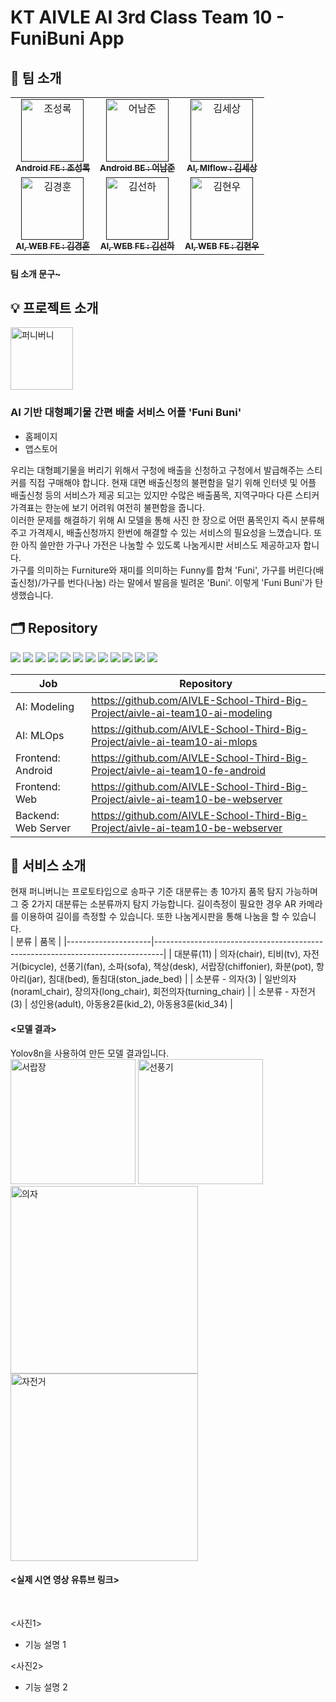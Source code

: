 # KT AIVLE AI 3rd Class Team 10 - FuniBuni App

## 📢 팀 소개
<table>
  <tbody>
    <tr>
      <td align="center"><a href=""><img src="https://github.com/AIVLE-School-Third-Big-Project/aivle-ai-team10/assets/124108725/7a0c2209-fae1-4731-9337-7b58720e451c" width="100px;" alt="조성록"/><br /><sub><b>Android FE : 조성록</b></sub></a><br /></td>
      <td align="center"><a href=""><img src="https://github.com/AIVLE-School-Third-Big-Project/aivle-ai-team10/assets/124108725/7a0c2209-fae1-4731-9337-7b58720e451c" width="100px;" alt="어남준"/><br /><sub><b>Android BE : 어남준</b></sub></a><br /></td>
      <td align="center"><a href=""><img src="https://github.com/AIVLE-School-Third-Big-Project/aivle-ai-team10/assets/124108725/7a0c2209-fae1-4731-9337-7b58720e451c" width="100px;" alt="김세상"/><br /><sub><b>AI, Mlflow : 김세상</b></sub></a><br /></td>
     <tr/>
      <td align="center"><a href=""><img src="https://github.com/AIVLE-School-Third-Big-Project/aivle-ai-team10/assets/124108725/7a0c2209-fae1-4731-9337-7b58720e451c" width="100px;" alt="김경훈"/><br /><sub><b>AI, WEB FE : 김경훈</b></sub></a><br /></td>
      <td align="center"><a href=""><img src="https://github.com/AIVLE-School-Third-Big-Project/aivle-ai-team10/assets/124108725/7a0c2209-fae1-4731-9337-7b58720e451c" width="100px;" alt="김선하"/><br /><sub><b>AI, WEB FE : 김선하</b></sub></a><br /></td>
      <td align="center"><a href=""><img src="https://github.com/AIVLE-School-Third-Big-Project/aivle-ai-team10/assets/124108725/7a0c2209-fae1-4731-9337-7b58720e451c" width="100px;" alt="김현우"/><br /><sub><b>AI, WEB FE : 김현우</b></sub></a><br /></td>
    </tr>
  </tbody>
</table>

#### 팀 소개 문구~


## 💡 프로젝트 소개

<img src="https://github.com/AIVLE-School-Third-Big-Project/aivle-ai-team10/assets/124108725/e67a6bd0-8d47-4c6f-89ac-eefee8103233" width="100px;" alt="퍼니버니"/>
<br>

### AI 기반 대형폐기물 간편 배출 서비스 어플 'Funi Buni'
- 홈페이지
- 앱스토어

우리는 대형폐기물을 버리기 위해서 구청에 배출을 신청하고 구청에서 발급해주는 스티커를 직접 구매해야 합니다.
현재 대면 배출신청의 불편함을 덜기 위해 인터넷 및 어플 배출신청 등의 서비스가 제공 되고는 있지만 수많은 배출품목, 지역구마다 다른 스티커 가격표는 한눈에 보기 어려워 여전히 불편함을 줍니다.<br>
이러한 문제를 해결하기 위해 AI 모델을 통해 사진 한 장으로 어떤 품목인지 즉시 분류해주고 가격제시, 배출신청까지 한번에 해결할 수 있는 서비스의 필요성을 느꼈습니다. 또한 아직 쓸만한 가구나 가전은 나눔할 수 있도록 나눔게시판 서비스도 제공하고자 합니다.<br>
가구를 의미하는 Furniture와 재미를 의미하는 Funny를 합쳐 'Funi', 가구를 버린다(배출신청)/가구를 번다(나눔) 라는 말에서 발음을 빌려온 'Buni'.
이렇게 'Funi Buni'가 탄생했습니다.


## 🗂 Repository
<p>
  <img src="https://img.shields.io/badge/Python-3776AB?style=flat&logo=python&logoColor=white"/>
  <img src="https://img.shields.io/badge/YOLO-00FFFF?style=flat&logo=yolo&logoColor=white"/>
  <img src="https://img.shields.io/badge/MLflow-0194E2?style=flat&logo=mlflow&logoColor=white"/>
  <img src="https://img.shields.io/badge/Android-3DDC84?style=flat&logo=android&logoColor=white"/>
  <img src="https://img.shields.io/badge/Kotlin-7F52FF?style=flat&logo=kotlin&logoColor=white"/>
  <img src="https://img.shields.io/badge/NGINX-009639?style=flat&logo=nginx&logoColor=white"/>
  <img src="https://img.shields.io/badge/HTML-E34F26?style=flat&logo=html5&logoColor=white"/>
  <img src="https://img.shields.io/badge/CSS-1572B6?style=flat&logo=css3&logoColor=white"/>
  <img src="https://img.shields.io/badge/Tailwind CSS-06B6D4?style=flat&logo=tailwindcss&logoColor=white"/>
  <img src="https://img.shields.io/badge/Django-092E20?style=flat&logo=django&logoColor=white"/>
  <img src="https://img.shields.io/badge/MySQL-4479A1?style=flat&logo=mysql&logoColor=white"/>
  <img src="https://img.shields.io/badge/Amazon AWS-232F3E?style=flat&logo=amazonaws&logoColor=white"/>
</p>

| Job                 | Repository                                                                     |
|---------------------|--------------------------------------------------------------------------------|
| AI: Modeling        | https://github.com/AIVLE-School-Third-Big-Project/aivle-ai-team10-ai-modeling  |
| AI: MLOps           | https://github.com/AIVLE-School-Third-Big-Project/aivle-ai-team10-ai-mlops     |
| Frontend: Android   | https://github.com/AIVLE-School-Third-Big-Project/aivle-ai-team10-fe-android   |
| Frontend: Web       | https://github.com/AIVLE-School-Third-Big-Project/aivle-ai-team10-be-webserver |
| Backend: Web Server | https://github.com/AIVLE-School-Third-Big-Project/aivle-ai-team10-be-webserver |


## 🐰 서비스 소개

현재 퍼니버니는 프로토타입으로 송파구 기준 대분류는 총 10가지 품목 탐지 가능하며 그 중 2가지 대분류는 소분류까지 탐지 가능합니다. 길이측정이 필요한 경우 AR 카메라를 이용하여 길이를 측정할 수 있습니다.
또한 나눔게시판을 통해 나눔을 할 수 있습니다.<br>
| 분류                 | 품목                                                                    |
|---------------------|--------------------------------------------------------------------------------|
|    대분류(11)    | 의자(chair), 티비(tv), 자전거(bicycle), 선풍기(fan), 소파(sofa), 책상(desk), 서랍장(chiffonier), 화분(pot), 항아리(jar), 침대(bed), 돌침대(ston_jade_bed)  |
|      소분류 - 의자(3)    | 일반의자(noraml_chair), 장의자(long_chair), 회전의자(turning_chair) |
|  소분류 - 자전거(3)  |  성인용(adult), 아동용2륜(kid_2), 아동용3륜(kid_34) |

 

#### <모델 결과>
Yolov8n을 사용하여 만든 모델 결과입니다.<br>
<img src="https://github.com/AIVLE-School-Third-Big-Project/aivle-ai-team10/assets/124108725/168ccc48-e8d4-4221-abf4-bf86da76bb68" width="200px;" alt="서랍장"/>
<img src="https://github.com/AIVLE-School-Third-Big-Project/aivle-ai-team10/assets/124108725/a2baa9ee-dbc3-43f9-afac-d358736ef42f" width="200px;" alt="선풍기"/><br>
<img src="https://github.com/AIVLE-School-Third-Big-Project/aivle-ai-team10/assets/124108725/8256e948-6d9a-4ab7-b0f6-eec6a4e46367" width="300px;" alt="의자"/>
<img src="https://github.com/AIVLE-School-Third-Big-Project/aivle-ai-team10/assets/124108725/ec42a870-7db5-4cb7-81eb-66cb4a9abe0f" width="300px;" alt="자전거"/>
<br>

#### <실제 시연 영상 유튜브 링크>
<br>

<사진1>
- 기능 설명 1

<사진2>
- 기능 설명 2



